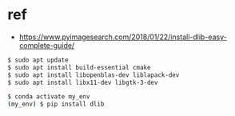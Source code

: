 # ref
* https://www.pyimagesearch.com/2018/01/22/install-dlib-easy-complete-guide/

```bash
$ sudo apt update
$ sudo apt install build-essential cmake
$ sudo apt install libopenblas-dev liblapack-dev 
$ sudo apt install libx11-dev libgtk-3-dev 

$ conda activate my_env
(my_env) $ pip install dlib
```
